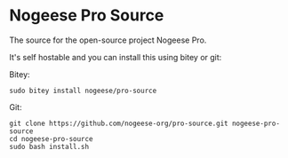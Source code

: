 # Nogeese Pro Source
The source for the open-source project Nogeese Pro.

It's self hostable and you can install this using bitey or git:

Bitey:
```Bitey
sudo bitey install nogeese/pro-source
```
Git:
```Git
git clone https://github.com/nogeese-org/pro-source.git nogeese-pro-source
cd nogeese-pro-source
sudo bash install.sh
```
